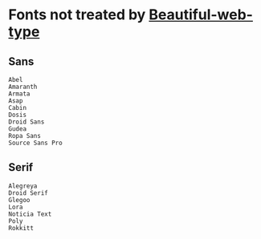 # Fonts not treated by [Beautiful-web-type](https://github.com/ubuwaits/beautiful-web-type)

## Sans
    Abel
    Amaranth
    Armata
    Asap
    Cabin
    Dosis
    Droid Sans
    Gudea
    Ropa Sans
    Source Sans Pro

## Serif
    Alegreya
    Droid Serif
    Glegoo
    Lora
    Noticia Text
    Poly
    Rokkitt
